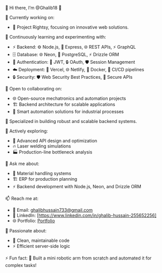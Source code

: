 👋 Hi there, I’m @Ghalib18 🚀

🔭 Currently working on:

* 🚀 Project Rightsy, focusing on innovative web solutions.

🌱 Continuously learning and experimenting with:

* ⚡ Backend: ⚙️ Node.js, 🚀 Express, 🌐 REST APIs, ⚡ GraphQL
* 🗄️ Database: 🌐 Neon, 🐘 PostgreSQL, ⚡ Drizzle ORM
* 🔐 Authentication: 🔑 JWT, 🔒 OAuth, 🛡️ Session Management
* ☁️ Deployment: 🚀 Vercel, 🌐 Netlify, 🐳 Docker, 🚦 CI/CD pipelines
* 🔒 Security: 🛡️ Web Security Best Practices, 🔐 Secure APIs

🤝 Open to collaborating on:

* 🌐 Open-source mechatronics and automation projects
* 🏗️ Backend architecture for scalable applications
* 🤖 Smart automation solutions for industrial processes

🤖 Specialized in building robust and scalable backend systems.

🚀 Actively exploring:

* 🔬 Advanced API design and optimization
* 🔥 Laser welding simulations
* 🏭 Production-line bottleneck analysis

💬 Ask me about:

* 🚛 Material handling systems
* 🏗️ ERP for production planning
* ⚡ Backend development with Node.js, Neon, and Drizzle ORM

📫 Reach me at:

* 📧 Email: [ghalibhussain733@gmail.com](mailto:ghalibhussain733@gmail.com)
* 🔗 LinkedIn: \[https://www.linkedin.com/in/ghalib-hussain-255652256]
* 🌐 Portfolio: [Portfolio](https://portfolio-mu-teal-65.vercel.app/)

🎯 Passionate about:

* 🚀 Clean, maintainable code
* ⚡ Efficient server-side logic

⚡ Fun fact: 🤖 Built a mini robotic arm from scratch and automated it for complex tasks!

<!---
Ghalib18/Ghalib18 is a ✨ special ✨ repository because its `README.md` (this file) appears on your GitHub profile.
You can click the Preview link to take a look at your changes.
--->
